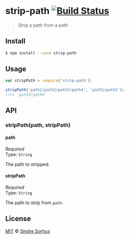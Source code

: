 # strip-path [![Build Status](https://travis-ci.org/sindresorhus/strip-path.svg?branch=master)](https://travis-ci.org/sindresorhus/strip-path)

> Strip a path from a path


## Install

```bash
$ npm install --save strip-path
```


## Usage

```js
var stripPath = require('strip-path');

stripPath('path1/path2/path3/path4', 'path1/path2');
//=> 'path3/path4'
```


## API

### stripPath(path, stripPath)

#### path

*Required*  
Type: `String`  

The path to stripped.

#### stripPath

*Required*  
Type: `String`  

The path to strip from `path`.


## License

[MIT](http://opensource.org/licenses/MIT) © [Sindre Sorhus](http://sindresorhus.com)
